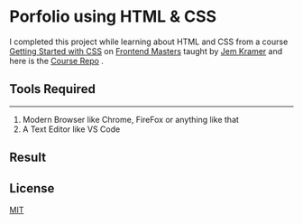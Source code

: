# Porfolio using HTML & CSS

I completed this project while learning about HTML and CSS from a course 
[Getting Started with CSS](https://frontendmasters.com/courses/getting-started-css/) on 
[Frontend Masters](https://frontendmasters.com/) taught by 
[Jem Kramer](https://github.com/jen4web) and here is the
[Course Repo](https://github.com/jen4web/fem-getting-started-with-css) .


## Tools Required 
---


1. Modern Browser like Chrome, FireFox or anything like that
2. A Text Editor like VS Code


## Result


## License
[MIT](https://choosealicense.com/licenses/mit/)